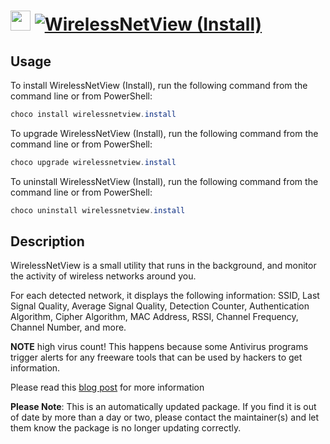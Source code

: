 ﻿# <img src="https://cdn.jsdelivr.net/gh/mkevenaar/chocolatey-packages@355d7ce6ca37378aa523127e7f4200685ad58121/icons/wirelessnetview.png" width="32" height="32"/> [![WirelessNetView (Install)](https://img.shields.io/chocolatey/v/wirelessnetview.install.svg?label=WirelessNetView (Install))](https://chocolatey.org/packages/wirelessnetview.install)

## Usage
To install WirelessNetView (Install), run the following command from the command line or from PowerShell:
```powershell
choco install wirelessnetview.install
```

To upgrade WirelessNetView (Install), run the following command from the command line or from PowerShell:
```powershell
choco upgrade wirelessnetview.install
```

To uninstall WirelessNetView (Install), run the following command from the command line or from PowerShell:
```powershell
choco uninstall wirelessnetview.install
```

## Description
WirelessNetView is a small utility that runs in the background, and monitor the activity of wireless networks around you.

For each detected network, it displays the following information: SSID, Last Signal Quality, Average Signal Quality, Detection Counter, Authentication Algorithm, Cipher Algorithm, MAC Address, RSSI, Channel Frequency, Channel Number, and more.

**NOTE** high virus count! This happens because some Antivirus programs trigger alerts for any freeware tools that can be used by hackers to get information.

Please read this [blog post](http://blog.nirsoft.net/2009/05/17/antivirus-companies-cause-a-big-headache-to-small-developers/) for more information

**Please Note**: This is an automatically updated package. If you find it is
out of date by more than a day or two, please contact the maintainer(s) and
let them know the package is no longer updating correctly.

